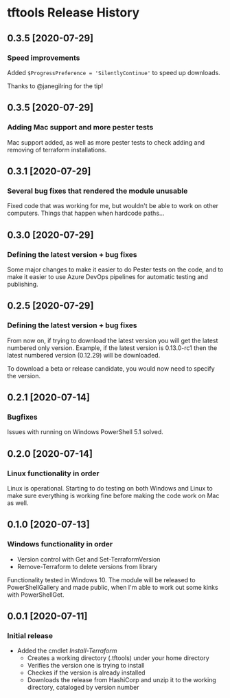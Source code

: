 # tftools Release History

## 0.3.5 [2020-07-29]

### Speed improvements

Added `$ProgressPreference = 'SilentlyContinue'` to speed up downloads.

Thanks to @janegilring for the tip!

## 0.3.5 [2020-07-29]

### Adding Mac support and more pester tests

Mac support added, as well as more pester tests to check adding and removing of terraform installations.

## 0.3.1 [2020-07-29]

### Several bug fixes that rendered the module unusable

Fixed code that was working for me, but wouldn't be able to work on other computers. Things that happen when hardcode paths...

## 0.3.0 [2020-07-29]

### Defining the latest version + bug fixes

Some major changes to make it easier to do Pester tests on the code, and to make it easier to use Azure DevOps pipelines for automatic testing and publishing.

## 0.2.5 [2020-07-29]

### Defining the latest version + bug fixes

From now on, if trying to download the latest version you will get the latest numbered only version. Example, if the latest version is 0.13.0-rc1 then the latest numbered version (0.12.29) will be downloaded. 

To download a beta or release candidate, you would now need to specify the version.

## 0.2.1 [2020-07-14]

### Bugfixes

Issues with running on Windows PowerShell 5.1 solved.

## 0.2.0 [2020-07-14]

### Linux functionality in order

Linux is operational. Starting to do testing on both Windows and Linux to make sure everything is working fine before making the code work on Mac as well.

## 0.1.0 [2020-07-13]

### Windows functionality in order

- Version control with Get and Set-TerraformVersion
- Remove-Terraform to delete versions from library 

Functionality tested in Windows 10. The module will be released to PowerShellGallery and made public, when I'm able to work out some kinks with PowerShellGet.

## 0.0.1 [2020-07-11]

### Initial release

- Added the cmdlet *Install-Terraform*
    - Creates a working directory (.tftools) under your home directory
    - Verifies the version one is trying to install
    - Checkes if the version is already installed
    - Downloads the release from HashiCorp and unzip it to the working directory, cataloged by version number
